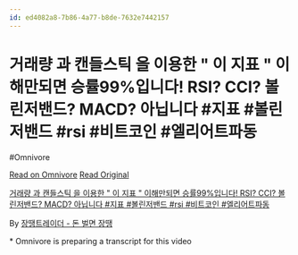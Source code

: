 ```yaml
---
id: ed4082a8-7b86-4a77-b8de-7632e7442157
---
```


# 거래량 과 캔들스틱 을 이용한 " 이 지표 " 이해만되면 승률99%입니다! RSI? CCI? 볼린저밴드? MACD? 아닙니다  #지표 #볼린저밴드 #rsi #비트코인 #엘리어트파동
#Omnivore
 
[Read on Omnivore](https://omnivore.app/me/https-youtube-com-watch-v-k-9-kcp-s-058-b-0-190ba191d3d)
[Read Original](https://youtube.com/watch?v=k9KcpS058B0)
 
[거래량 과 캔들스틱 을 이용한 " 이 지표 " 이해만되면 승률99%입니다! RSI? CCI? 볼린저밴드? MACD? 아닙니다 #지표 #볼린저밴드 #rsi #비트코인 #엘리어트파동](https://youtube.com/watch?v=k9KcpS058B0)

By [장땡트레이더 - 돈 벌면 장땡](https://www.youtube.com/@Jang%5FDdang)

\* Omnivore is preparing a transcript for this video